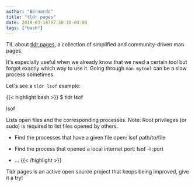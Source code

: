 ```yaml
---
author: "Bernardo"
title: "tldr pages"
date: 2019-03-18T07:50:10-04:00
tags: ["bash"]
---
```


TIL about [tldr pages](https://github.com/tldr-pages/tldr), a collection of
simplified and community-driven man pages.

It's especially useful when we already know that we need a certain tool but
forgot exactly which way to use it. Going through `man mytool` can be a slow process
sometimes.

Let's see a `tldr lsof` example:

{{< highlight bash >}}
$ tldr lsof

lsof

Lists open files and the corresponding processes.
Note: Root privileges (or sudo) is required to list files opened by others.

  - Find the processes that have a given file open:
    lsof path/to/file

  - Find the process that opened a local internet port:
    lsof -i :port

  - ...
{{< /highlight >}}

Tldr pages is an active open source project that keeps being improved, give it a
try!
